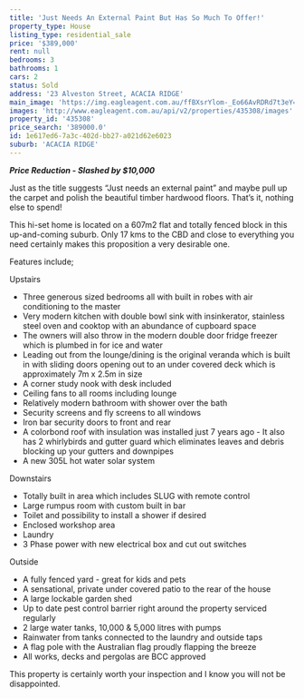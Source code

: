 ```yaml
---
title: 'Just Needs An External Paint But Has So Much To Offer!'
property_type: House
listing_type: residential_sale
price: '$389,000'
rent: null
bedrooms: 3
bathrooms: 1
cars: 2
status: Sold
address: '23 Alveston Street, ACACIA RIDGE'
main_image: 'https://img.eagleagent.com.au/ffBXsrYlom-_Eo66AvRDRd7t3eY=/1280x854/smart/https://s3-us-west-2.amazonaws.com/eagleagent-orig/images/6823045/117642331-image-M.jpg'
images: 'http://www.eagleagent.com.au/api/v2/properties/435308/images'
property_id: '435308'
price_search: '389000.0'
id: 1e617ed6-7a3c-402d-bb27-a021d62e6023
suburb: 'ACACIA RIDGE'
---
```

***Price Reduction - Slashed by $10,000***

Just as the title suggests “Just needs an external paint” and maybe pull up the carpet and polish the beautiful timber hardwood floors. That’s it, nothing else to spend!

This hi-set home is located on a 607m2 flat and totally fenced block in this up-and-coming suburb. Only 17 kms to the CBD and close to everything you need certainly makes this proposition a very desirable one.

Features include;

Upstairs
*  Three generous sized bedrooms all with built in robes with air conditioning to the master
*  Very modern kitchen with double bowl sink with insinkerator, stainless steel oven and cooktop with an abundance of cupboard space
*  The owners will also throw in the modern double door fridge freezer which is plumbed in for ice and water
*  Leading out from the lounge/dining is the original veranda which is built in with sliding doors opening out to an under covered deck which is approximately 7m x 2.5m in size
*  A corner study nook with desk included
*  Ceiling fans to all rooms including lounge
*  Relatively modern bathroom with shower over the bath
*  Security screens and fly screens to all windows
*  Iron bar security doors to front and rear
*  A colorbond roof with insulation was installed just 7 years ago - It also has 2 whirlybirds and gutter guard which eliminates leaves and debris blocking up your gutters and downpipes
*  A new 305L hot water solar system

Downstairs
*  Totally built in area which includes SLUG with remote control
*  Large rumpus room with custom built in bar
*  Toilet and possibility to install a shower if desired
*  Enclosed workshop area
*  Laundry
*  3 Phase power with new electrical box and cut out switches

Outside

*  A fully fenced yard - great for kids and pets
*  A sensational, private under covered patio to the rear of the house
*  A large lockable garden shed
*  Up to date pest control barrier right around the property serviced regularly
*  2 large water tanks, 10,000 & 5,000 litres with pumps
*  Rainwater from tanks connected to the laundry and outside taps
*  A flag pole with the Australian flag proudly flapping the breeze
*  All works, decks and pergolas are BCC approved

This property is certainly worth your inspection and I know you will not be disappointed.